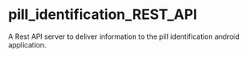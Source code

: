 # pill_identification_REST_API
A Rest API server to deliver information to the pill identification android application.
